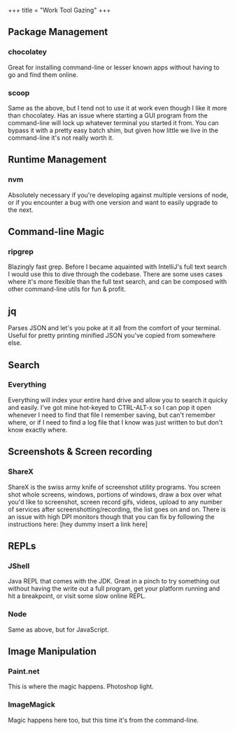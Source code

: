 +++
title = "Work Tool Gazing"
+++

## Package Management

### chocolatey

Great for installing command-line or lesser known apps without having to go and find them online.

### scoop

Same as the above, but I tend not to use it at work even though I like it more than chocolatey. Has an issue where starting a GUI program from the command-line will lock up whatever terminal you started it from. You can bypass it with a pretty easy batch shim, but given how little we live in the command-line it's not really worth it.

## Runtime Management

### nvm

Absolutely necessary if you're developing against multiple versions of node, or if you encounter a bug with one version and want to easily upgrade to the next.

## Command-line Magic

### ripgrep

Blazingly fast grep. Before I became aquainted with IntelliJ's full text search I would use this to dive through the codebase. There are some uses cases where it's more flexible than the full text search, and can be composed with other command-line utils for fun & profit.

## jq

Parses JSON and let's you poke at it all from the comfort of your terminal. Useful for pretty printing minified JSON you've copied from somewhere else.

## Search

### Everything

Everything will index your entire hard drive and allow you to search it quicky and easily. I've got mine hot-keyed to CTRL-ALT-x so I can pop it open whenever I need to find that file I remember saving, but can't remember where, or if I need to find a log file that I know was just written to but don't know exactly where.

## Screenshots & Screen recording

### ShareX

ShareX is the swiss army knife of screenshot utility programs. You screen shot whole screens, windows, portions of windows, draw a box over what you'd like to screenshot, screen record gifs, videos, upload to any number of services after screenshotting/recording, the list goes on and on. There is an issue with high DPI monitors though that you can fix by following the instructions here: [hey dummy insert a link here]

## REPLs

### JShell

Java REPL that comes with the JDK. Great in a pinch to try something out without having the write out a full program, get your platform running and hit a breakpoint, or visit some slow online REPL.

### Node

Same as above, but for JavaScript.

## Image Manipulation

### Paint.net

This is where the magic happens. Photoshop light.

### ImageMagick

Magic happens here too, but this time it's from the command-line.